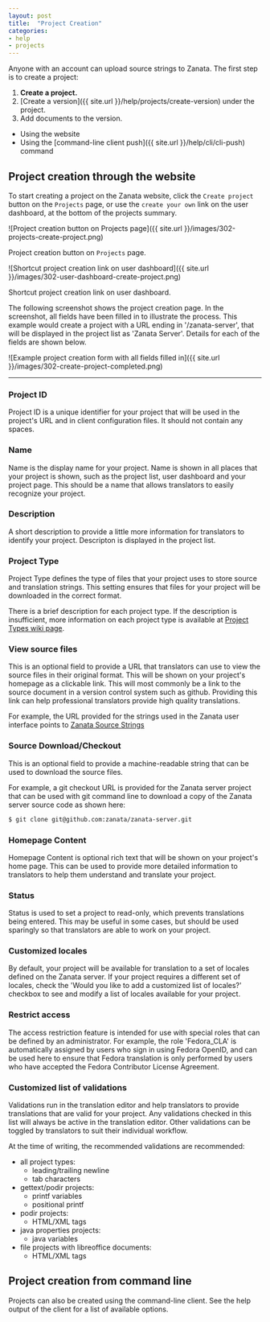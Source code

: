 ```yaml
---
layout: post
title:  "Project Creation"
categories:
- help
- projects
---
```


Anyone with an account can upload source strings to Zanata. The first step is to create a project:

 1. **Create a project.**
 1. [Create a version]({{ site.url }}/help/projects/create-version) under the project.
 1. Add documents to the version.
   - Using the website
   - Using the [command-line client push]({{ site.url }}/help/cli/cli-push) command

## Project creation through the website

To start creating a project on the Zanata website, click the `Create project` button on the `Projects` page, or use the `create your own` link on the user dashboard, at the bottom of the projects summary.

![Project creation button on Projects page]({{ site.url }}/images/302-projects-create-project.png)

Project creation button on `Projects` page.


![Shortcut project creation link on user dashboard]({{ site.url }}/images/302-user-dashboard-create-project.png)

Shortcut project creation link on user dashboard.


The following screenshot shows the project creation page. In the screenshot, all fields have been filled in to illustrate the process. This example would create a project with a URL ending in '/zanata-server', that will be displayed in the project list as 'Zanata Server'. Details for each of the fields are shown below.

![Example project creation form with all fields filled in]({{ site.url }}/images/302-create-project-completed.png)

------------


### Project ID

Project ID is a unique identifier for your project that will be used in the project's URL and in client configuration files. It should not contain any spaces.

### Name

Name is the display name for your project. Name is shown in all places that your project is shown, such as the project list, user dashboard and your project page. This should be a name that allows translators to easily recognize your project.

### Description

A short description to provide a little more information for translators to identify your project. Descripton is displayed in the project list.

### Project Type

Project Type defines the type of files that your project uses to store source and translation strings. This setting ensures that files for your project will be downloaded in the correct format.

There is a brief description for each project type. If the description is insufficient, more information on each project type is available at [Project Types wiki page](https://github.com/zanata/zanata/wiki/Project-Types).

### View source files

This is an optional field to provide a URL that translators can use to view the source files in their original format. This will be shown on your project's homepage as a clickable link. This will most commonly be a link to the source document in a version control system such as github. Providing this link can help professional translators provide high quality translations.

For example, the URL provided for the strings used in the Zanata user interface points to [Zanata Source Strings](https://github.com/zanata/zanata-server/blob/master/zanata-war/src/main/resources/messages.properties)

### Source Download/Checkout

This is an optional field to provide a machine-readable string that can be used to download the source files.

For example, a git checkout URL is provided for the Zanata server project that can be used with git command line to download a copy of the Zanata server source code as shown here:

```bash
$ git clone git@github.com:zanata/zanata-server.git
```

### Homepage Content

Homepage Content is optional rich text that will be shown on your project's home page. This can be used to provide more detailed information to translators to help them understand and translate your project.

### Status

Status is used to set a project to read-only, which prevents translations being entered. This may be useful in some cases, but should be used sparingly so that translators are able to work on your project.

### Customized locales

By default, your project will be available for translation to a set of locales defined on the Zanata server. If your project requires a different set of locales, check the 'Would you like to add a customized list of locales?' checkbox to see and modify a list of locales available for your project.

### Restrict access

The access restriction feature is intended for use with special roles that can be defined by an administrator. For example, the role 'Fedora_CLA' is automatically assigned by users who sign in using Fedora OpenID, and can be used here to ensure that Fedora translation is only performed by users who have accepted the Fedora Contributor License Agreement.

### Customized list of validations

Validations run in the translation editor and help translators to provide translations that are valid for your project. Any validations checked in this list will always be active in the translation editor. Other validations can be toggled by translators to suit their individual workflow.

At the time of writing, the recommended validations are recommended:

 - all project types:
   - leading/trailing newline
   - tab characters
 - gettext/podir projects:
   - printf variables
   - positional printf
 - podir projects:
   - HTML/XML tags
 - java properties projects:
   - java variables
 - file projects with libreoffice documents:
   - HTML/XML tags


## Project creation from command line

Projects can also be created using the command-line client. See the help output of the client for a list of available options.